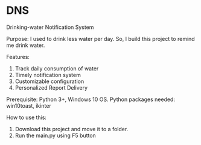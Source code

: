 


# DNS
Drinking-water Notification System

Purpose: I used to drink less water per day. So, I build this project to remind me drink water. 

Features:
  1. Track daily consumption of water
  2. Timely notification system
  3. Customizable configuration
  4. Personalized Report Delivery

Prerequisite: Python 3+, Windows 10 OS.
Python packages needed: win10toast, ikinter

How to use this:
  1. Download this project and move it to a folder.
  2. Run the main.py using F5 button



